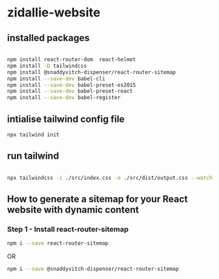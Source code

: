 # zidallie-website

## installed packages

```sh

npm install react-router-dom  react-helmet
npm install -D tailwindcss
npm install @snaddyvitch-dispenser/react-router-sitemap
npm install --save-dev babel-cli
npm install --save-dev babel-preset-es2015
npm install --save-dev babel-preset-react
npm install --save-dev babel-register

```

## intialise tailwind config file

```sh
npx tailwind init
```

## run tailwind

```sh

npx tailwindcss -i ./src/index.css -o ./src/dist/output.css --watch

```

## How to generate a sitemap for your React website with dynamic content

### Step 1 - Install react-router-sitemap

```sh
npm i --save react-router-sitemap
```

OR

```sh
npm i --save @snaddyvitch-dispenser/react-router-sitemap
```

